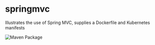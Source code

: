 # springmvc

Illustrates the use of Spring MVC, supplies a Dockerfile and Kubernetes manifests



![Maven Package](https://github.com/crlespinal/springmvc/workflows/Maven%20Package/badge.svg?branch=master&event=create)
